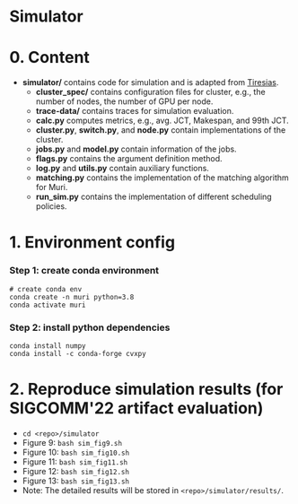 # Simulator

# 0. Content
- **simulator/** contains code for simulation and is adapted from [Tiresias](https://github.com/SymbioticLab/Tiresias).
  - **cluster_spec/** contains configuration files for cluster, e.g., the number of nodes, the number of GPU per node.
  - **trace-data/** contains traces for simulation evaluation.
  - **calc.py** computes metrics, e.g., avg. JCT, Makespan, and 99th JCT.
  - **cluster.py**, **switch.py**, and **node.py** contain implementations of the cluster.
  - **jobs.py** and **model.py** contain information of the jobs.
  - **flags.py** contains the argument definition method.
  - **log.py** and **utils.py** contain auxiliary functions.
  - **matching.py** contains the implementation of the matching algorithm for Muri.
  - **run_sim.py** contains the implementation of different scheduling policies.

# 1. Environment config
### Step 1: create conda environment
```
# create conda env
conda create -n muri python=3.8
conda activate muri
```

### Step 2: install python dependencies
```
conda install numpy
conda install -c conda-forge cvxpy
```

# 2. Reproduce simulation results (for SIGCOMM'22 artifact evaluation)
- ```cd <repo>/simulator```
- Figure 9: ```bash sim_fig9.sh```
- Figure 10: ```bash sim_fig10.sh```
- Figure 11: ```bash sim_fig11.sh```
- Figure 12: ```bash sim_fig12.sh```
- Figure 13: ```bash sim_fig13.sh```
- Note: The detailed results will be stored in ```<repo>/simulator/results/```.

